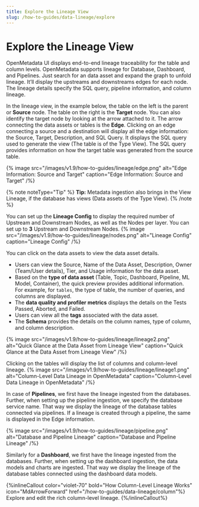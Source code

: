 ```yaml
---
title: Explore the Lineage View
slug: /how-to-guides/data-lineage/explore
---
```


# Explore the Lineage View

OpenMetadata UI displays end-to-end lineage traceability for the table and column levels. OpenMetadata supports lineage for Database, Dashboard, and Pipelines. Just search for an data asset and expand the graph to unfold lineage. It’ll display the upstreams and downstreams edges for each node. The lineage details specify the SQL query, pipeline information, and column lineage.

In the lineage view, in the example below, the table on the left is the parent or **Source** node. The table on the right is the **Target** node. You can also identify the target node by looking at the arrow attached to it. The arrow connecting the data assets or tables is the **Edge**. Clicking on an edge connecting a source and a destination will display all the edge information: the Source, Target, Description, and SQL Query. It displays the SQL query used to generate the view (The table is of the Type View). The SQL query provides information on how the target table was generated from the source table.

{% image
src="/images/v1.9/how-to-guides/lineage/edge.png"
alt="Edge Information: Source and Target"
caption="Edge Information: Source and Target"
/%}

{% note noteType="Tip" %} **Tip:** Metadata ingestion also brings in the View Lineage, if the database has views (Data assets of the Type View). {% /note %}

You can set up the **Lineage Config** to display the required number of Upstream and Downstream Nodes, as well as the Nodes per layer. You can set up to **3** Upstream and Downstream Nodes.
{% image
src="/images/v1.9/how-to-guides/lineage/nodes.png"
alt="Lineage Config"
caption="Lineage Config"
/%}

You can click on the data assets to view the data asset details. 
- Users can view the Source, Name of the Data Asset, Description, Owner (Team/User details), Tier, and Usage information for the data asset. 
- Based on the **type of data asset** (Table, Topic, Dashboard, Pipeline, ML Model, Container), the quick preview provides additional information. For example, for `tables`, the type of table, the number of queries, and columns are displayed. 
- The **data quality and profiler metrics** displays the details on the Tests Passed, Aborted, and Failed. 
- Users can view all the **tags** associated with the data asset.
- The **Schema** provides the details on the column names, type of column, and column description.

{% image
src="/images/v1.9/how-to-guides/lineage/lineage2.png"
alt="Quick Glance at the Data Asset from Lineage View"
caption="Quick Glance at the Data Asset from Lineage View"
/%}

Clicking on the tables will display the list of columns and column-level lineage.
{% image
src="/images/v1.9/how-to-guides/lineage/lineage1.png"
alt="Column-Level Data Lineage in OpenMetadata"
caption="Column-Level Data Lineage in OpenMetadata"
/%}

In case of **Pipelines**, we first have the lineage ingested from the databases. Further, when setting up the pipeline ingestion, we specify the database service name. That way we display the lineage of the database tables connected via pipelines. If a lineage is created through a pipeline, the same is displayed in the Edge information.

{% image
src="/images/v1.9/how-to-guides/lineage/pipeline.png"
alt="Database and Pipeline Lineage"
caption="Database and Pipeline Lineage"
/%} 

Similarly for a **Dashboard**, we first have the lineage ingested from the databases. Further, when setting up the dashboard ingestion, the data models and charts are ingested. That way we display the lineage of the database tables connected using the dashboard data models.

{%inlineCallout
  color="violet-70"
  bold="How Column-Level Lineage Works"
  icon="MdArrowForward"
  href="/how-to-guides/data-lineage/column"%}
  Explore and edit the rich column-level lineage.
{%/inlineCallout%}